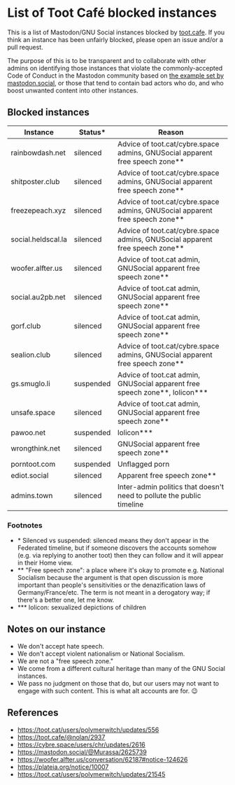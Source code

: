 List of Toot Café blocked instances
=======

This is a list of Mastodon/GNU Social instances blocked by [toot.cafe](https://toot.cafe). If you think an instance has been unfairly blocked, please open an issue and/or a pull request.

The purpose of this is to be transparent and to collaborate with other admins on identifying those instances that violate the commonly-accepted Code of Conduct in the Mastodon community based on [the example set by mastodon.social](https://mastodon.social/about/more), or those that tend to contain bad actors who do, and who boost unwanted content into other instances.

Blocked instances
-------

| Instance | Status\* | Reason |
| ---- | ---- | ---- |
| rainbowdash.net | silenced | Advice of toot.cat/cybre.space admins, GNUSocial apparent free speech zone\*\* |
| shitposter.club | silenced | Advice of toot.cat/cybre.space admins, GNUSocial apparent free speech zone\*\* |
| freezepeach.xyz | silenced | Advice of toot.cat/cybre.space admins, GNUSocial apparent free speech zone\*\* |
| social.heldscal.la | silenced | Advice of toot.cat/cybre.space admins, GNUSocial apparent free speech zone\*\* |
| woofer.alfter.us | silenced | Advice of toot.cat admin, GNUSocial apparent free speech zone\*\* |
| social.au2pb.net | silenced | Advice of toot.cat admin, GNUSocial apparent free speech zone\*\* |
| gorf.club | silenced | Advice of toot.cat admin, GNUSocial apparent free speech zone\*\* |
| sealion.club | silenced | Advice of toot.cat/cybre.space admins, GNUSocial apparent free speech zone\*\* |
| gs.smuglo.li | suspended | Advice of toot.cat admin, GNUSocial apparent free speech zone\*\*, lolicon\*\*\* |
| unsafe.space | silenced | Advice of toot.cat admin, GNUSocial apparent free speech zone\*\* |
| pawoo.net | suspended | lolicon\*\*\* |
| wrongthink.net | silenced | GNUSocial apparent free speech zone\*\* |
| porntoot.com | suspended | Unflagged porn |
| ediot.social | silenced | Apparent free speech zone\*\* |
| admins.town | silenced | Inter-admin politics that doesn't need to pollute the public timeline |

### Footnotes

- \* Silenced vs suspended: silenced means they don't appear in the Federated timeline, but if someone discovers the accounts somehow (e.g. via replying to another toot) then they can follow and it will appear in their Home view.
- \*\* "Free speech zone": a place where it's okay to promote e.g. National Socialism because the argument is that open discussion is more important than people's sensitivities or the denazification laws of Germany/France/etc. The term is not meant in a derogatory way; if there's a better one, let me know.
- \*\*\* lolicon: sexualized depictions of children

Notes on our instance
-----

- We don't accept hate speech.
- We don't accept violent nationalism or National Socialism.
- We are not a "free speech zone."
- We come from a different cultural heritage than many of the GNU Social instances.
- We pass no judgment on those that do, but our users may not want to engage with such content. This is what alt accounts are for. 😉

References
----

- https://toot.cat/users/polymerwitch/updates/556
- https://toot.cafe/@nolan/2937
- https://cybre.space/users/chr/updates/2616
- https://mastodon.social/@Murassa/2625739
- https://woofer.alfter.us/conversation/62187#notice-124626
- https://plateia.org/notice/10007
- https://toot.cat/users/polymerwitch/updates/21545

